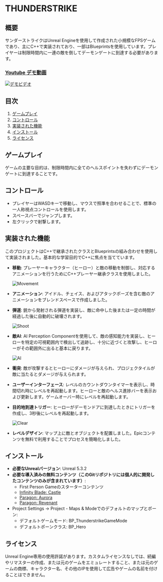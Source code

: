 # THUNDERSTRIKE

## 概要

サンダーストライクはUnreal Engineを使用して作成された小規模なFPSゲームであり、主にC++で実装されており、一部はBlueprintsを使用しています。プレイヤーは制限時間内に一連の敵を倒してデーモンゲートに到達する必要があります。

### [Youtube デモ動画](https://youtu.be/S-2DU25Tw7I)
[![デモビデオ](https://i3.ytimg.com/vi/S-2DU25Tw7I/maxresdefault.jpg)](http://www.youtube.com/watch?v=S-2DU25Tw7I "Thunderstrike Demo Video")


## 目次

1. [ゲームプレイ](#ゲームプレイ)
2. [コントロール](#コントロール)
3. [実装された機能](#実装された機能)
4. [インストール](#インストール)
5. [ライセンス](#ライセンス)

## ゲームプレイ

ゲームの主要な目的は、制限時間内に全てのヘルスポイントを失わずにデーモンゲートに到達することです。

## コントロール

- プレイヤーはWASDキーで移動し、マウスで照準を合わせることで、標準の一人称視点コントロールを使用します。
- スペースバーでジャンプします。
- 左クリックで射撃します。

## 実装された機能

このプロジェクトはC++で継承されたクラスとBlueprintsの組み合わせを使用して実装されました。基本的な学習目的でC++に焦点を当てています。

- **移動**: プレーヤーキャラクター（ヒーロー）と敵の移動を制御し、対応するアニメーションを行うためにC++プレーヤー継承クラスを使用しました。

  ![Movement](https://github.com/skatingquirrell/ThunderstrikeFPS_Unreal/blob/master/GIFs/Movement.gif)
  
- **アニメーション**: アイドル、チェイス、およびアタックポーズを含む敵のアニメーションをブレンドスペースで作成しました。
- **弾道**: 銃から発射される弾道を実装し、敵に命中した後または一定の時間が経過した後に自動的に破壊されます。

  ![Shoot](https://github.com/skatingquirrell/ThunderstrikeFPS_Unreal/blob/master/GIFs/ShootEnemy.gif)
  
- **敵AI**: AI Perception Componentを使用して、敵の感知能力を実装し、ヒーローを特定の可視範囲内で検出して追跡し、十分に近づくと攻撃し、ヒーローがその範囲外に出ると基本に戻ります。
  
  ![AI](https://github.com/skatingquirrell/ThunderstrikeFPS_Unreal/blob/master/GIFs/AI.gif)
  
- **衝突**: 敵が攻撃するとヒーローにダメージが与えられ、プロジェクタイルが敵に当たるとダメージが与えられます。
- **ユーザーインターフェース**: レベルのカウントダウンタイマーを表示し、時間切れ時にレベルを再起動します。ヒーローと敵のヘルス進捗バーを表示および更新します。ゲームオーバー時にレベルを再起動します。
- **目的地到達トリガー**: ヒーローがデーモンドアに到達したときにトリガーを作成し、3秒後にレベルを再起動します。

  ![Clear](https://github.com/skatingquirrell/ThunderstrikeFPS_Unreal/blob/master/GIFs/Clear.gif)
  
- **レベルデザイン**: マップ上に敵とオブジェクトを配置しました。Epicコンテンツを無料で利用することでプロセスを簡略化しました。

## インストール

- **必要なUnrealバージョン**: Unreal 5.3.2
- **必要な導入済みの無料コンテンツ（このGitリポジトリには個人的に開発したコンテンツのみが含まれています）**:
    - First Person Gameのスターターコンテンツ
    - [Infinity Blade: Castle](https://www.unrealengine.com/marketplace/en-US/product/infinity-blade-castle)
    - [Paragon: Aurora](https://www.unrealengine.com/marketplace/en-US/product/paragon-aurora)
    - [Paragon: Revenant](https://www.unrealengine.com/marketplace/en-US/product/paragon-revenant)
- Project Settings -> Project - Maps & Modeでのデフォルトのマップとポーン:
    - デフォルトゲームモード: BP_ThunderstrikeGameMode
    - デフォルトポーンクラス: BP_Hero

## ライセンス

Unreal Engine専用の使用許諾があります。カスタムライセンスなしでは、続編やリマスターの作成、または元のゲームをエミュレートすること、または元のゲームの商標、キャラクター名、その他のIPを使用して広告やゲームの名前を付けることはできません。
